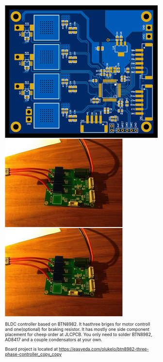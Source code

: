 ![image](../docs/board/board_preview.svg) ![image](../docs/board/top.jpg)
<img src="../docs/board/top.jpg" width="387">

BLDC controller based on BTN8982. It hasthree briges for motor controll and one(optional) for braking resistor. It has mostly one side component placement for cheep order at JLCPCB. You only need to solder BTN8982, AD8417 and a couple condensators at your own.

Board project is located at https://easyeda.com/olukelo/btn8982-three-phase-controller_copy_copy
